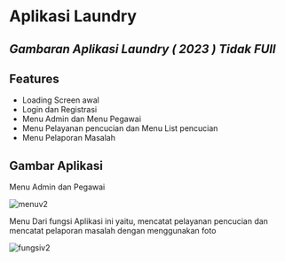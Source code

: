 # Aplikasi Laundry
## _Gambaran Aplikasi Laundry ( 2023 ) Tidak FUll_


## Features

- Loading Screen awal
- Login dan Registrasi
- Menu Admin dan Menu Pegawai
- Menu Pelayanan pencucian dan Menu List pencucian
- Menu Pelaporan Masalah

## Gambar Aplikasi

Menu Admin dan Pegawai


![menuv2](https://github.com/user-attachments/assets/884ee7d3-34d4-43ee-9e1a-8754a5aad9a5)



Menu Dari fungsi Aplikasi ini yaitu, mencatat pelayanan pencucian dan mencatat pelaporan masalah dengan menggunakan foto


![fungsiv2](https://github.com/user-attachments/assets/e1c4858b-01d0-45bf-8463-82573a838674)
